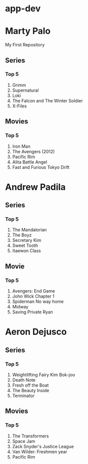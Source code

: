 # app-dev
# Marty Palo
My First Repository
## Series
### Top 5
1. Grimm
2. Supernatural
3. Loki
4. The Falcon and The Winter Soldier
5. X-Files
## Movies
### Top 5
1. Iron Man
2. The Avengers (2012)
3. Pacific Rim
4. Alita Battle Angel
5. Fast and Furious Tokyo Drift
# Andrew Padila
## Series
### Top 5
1. The Mandalorian
2. The Boyz
3. Secretary Kim
4. Sweet Tooth
5. Itaewon Class
## Movie
### Top 5
1. Avengers: End Game
2. John Wick Chapter 1
3. Spiderman No way home
4. Midway
5. Saving Private Ryan
# Aeron Dejusco
## Series
### Top 5
1. Weightlifting Fairy Kim Bok-joo
2. Death Note
3. Fresh off the Boat
4. The Beauty Inside
5. Terminator
## Movies
### Top 5
1. The Transformers
2. Space Jam
3. Zack Snyder's Justice League
4. Van Wilder: Freshmen year
5. Pacific Rim
